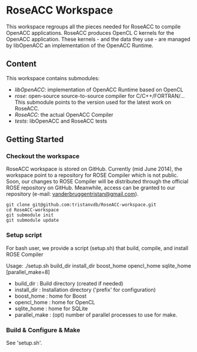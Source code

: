 RoseACC Workspace
=================

This workspace regroups all the pieces needed for RoseACC to compile OpenACC applications.
RoseACC produces OpenCL C kernels for the OpenACC application.
These kernels - and the data they use - are managed by libOpenACC an implementation of the OpenACC Runtime.

## Content

This workspace contains submodules:
 * _libOpenACC_: implementation of OpenACC Runtime based on OpenCL
 * _rose_:       open-source source-to-source compiler for C/C++/FORTRAN/... This submodule points to the version used for the latest work on RoseACC.
 * _RoseACC_:    the actual OpenACC Compiler
 * _tests_:      libOpenACC and RoseACC tests

## Getting Started

### Checkout the workspace

RoseACC workspace is stored on GitHub.
Currently (mid June 2014), the workspace point to a repository for ROSE Compiler which is not public.
Soon, our changes to ROSE Compiler will be distributed through the official ROSE repository on GitHub.
Meanwhile, access can be granted to our repository (e-mail: vanderbruggentristan@gmail.com).

```shell
git clone git@github.com:tristanvdb/RoseACC-workspace.git
cd RoseACC-workspace
git submodule init
git submodule update
```

### Setup script

For bash user, we provide a script (setup.sh) that build, compile, and install ROSE Compiler

Usage: ./setup.sh build\_dir install\_dir boost\_home opencl\_home sqlite\_home \[parallel\_make=8\]
 * build\_dir     : Build directory (created if needed)
 * install\_dir   : Installation directory ('prefix' for configuration)
 * boost\_home    : home for Boost
 * opencl\_home   : home for OpenCL
 * sqlite\_home   : home for SQLite
 * parallel\_make : (opt) number of parallel processes to use for make.

### Build \& Configure \& Make

See 'setup.sh'.

